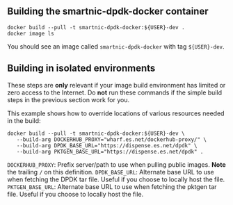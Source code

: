 
Building the smartnic-dpdk-docker container
-------------------------------------------

```
docker build --pull -t smartnic-dpdk-docker:${USER}-dev .
docker image ls
```

You should see an image called `smartnic-dpdk-docker` with tag `${USER}-dev`.

Building in isolated environments
---------------------------------

These steps are **only** relevant if your image build environment has limited or zero access to the Internet.  Do **not** run these commands if the simple build steps in the previous section work for you.

This example shows how to override locations of various resources needed in the build:
```
docker build --pull -t smartnic-dpdk-docker:${USER}-dev \
   --build-arg DOCKERHUB_PROXY="wharf.es.net/dockerhub-proxy/" \
   --build-arg DPDK_BASE_URL="https://dispense.es.net/dpdk" \
   --build-arg PKTGEN_BASE_URL="https://dispense.es.net/dpdk" .
```
`DOCKERHUB_PROXY`: Prefix server/path to use when pulling public images.  **Note** the trailing `/` on this definition.
`DPDK_BASE_URL`: Alternate base URL to use when fetching the DPDK tar file.  Useful if you choose to locally host the file.
`PKTGEN_BASE_URL`: Alternate base URL to use when fetching the pktgen tar file.  Useful if you choose to locally host the file.

